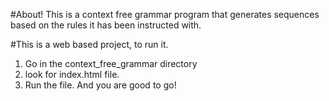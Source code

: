 #About!
This is a context free grammar program that generates sequences based on the rules it has been 
instructed with. 

#This is a web based project, to run it.
 
1. Go in the context_free_grammar directory 
2. look for index.html file. 
3. Run the file. And you are good to go! 

